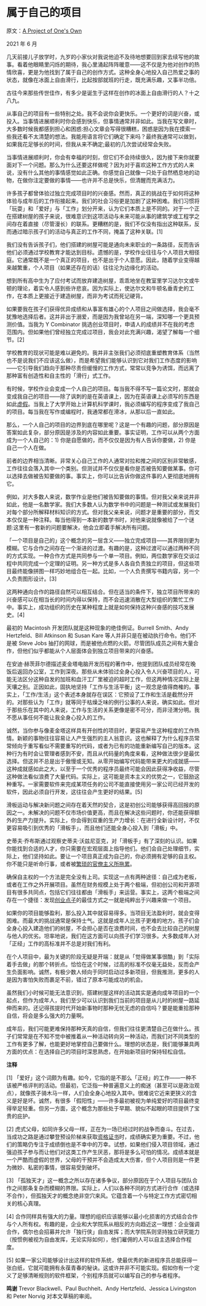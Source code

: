 # 属于自己的项目

原文：[A Project of One's Own](https://paulgraham.com/own.html)

2021 年 6 月

几天前接儿子放学时，九岁的小家伙对我说他迫不及待地想要回到家去续写他的故事。看着他眼睛里闪烁的期待，我心里涌起阵阵暖意——这不仅是为他对创作的热情欣喜，更是为他找到了属于自己的创作方式。这种全身心地投入自己热爱之事的状态，就像在冰面上自由滑行，比起按部就班的行走，既充满乐趣，又事半功倍。

古往今来那些传世佳作，有多少是诞生于这样在创作的冰面上自由滑行的人？十之八九。

从事自己的项目有一些特别之处。我不会说你会更快乐。一个更好的词是兴奋，或投入。当事情进展顺利时你会感到快乐，但事情通常并非如此。当我在写文章时，大多数时候我都感到担心和困惑:担心文章会写得很糟糕，困惑是因为我在摸索一些我还看不太清楚的想法。我能用语言将它们确定下来吗？最终我通常可以做到，如果我花足够长的时间，但我从来不确定;最初的几次尝试经常会失败。

当事情进展顺利时，你会有幸福的时刻，但它们不会持续很久，因为接下来你就要面对下一个问题。那么为什么还要这样做呢？因为对于喜欢这种工作方式的人来说，没有什么其他的事情感觉如此正确。你感觉自己就像一只处于自然栖息地的动物，在做你注定要做的事情——也许并不总是快乐，但清醒而充满活力。

许多孩子都曾体验过独立完成项目时的兴奋感。然而，真正的挑战在于如何将这种体验与成年后的工作衔接起来。我们的社会习俗更是加剧了这种困难。我们习惯将「玩耍」和「爱好」与「工作」划分开来，认为它们本质上是不同的。对于一个正在搭建树屋的孩子来说，很难意识到这项活动与未来可能从事的建筑学或工程学之间存在着直接（尽管漫长）的联系。更糟糕的是，我们不仅没有指出这种联系，反而通过暗示孩子们的活动与真正的工作不同，掩盖了这种关联。[1]

我们没有告诉孩子们，他们搭建的树屋可能是通向未来职业的一条路径，反而告诉他们必须通过学校教育才能达到目标。遗憾的是，学校作业往往与个人项目大相径庭。它通常既不是一个真正的项目，也不是出于个人意愿。因此，随着学业变得越来越繁重，个人项目（如果还存在的话）往往沦为边缘化的活动。

想到所有高中生为了应付考试而放弃建造树屋，乖乖地坐在教室里学习达尔文或牛顿的理论，着实令人感到些许悲哀。因为实际上，使达尔文和牛顿名垂青史的工作，在本质上更接近于建造树屋，而非为考试而死记硬背。

如果要我在孩子们获得优异成绩和从事富有雄心的个人项目之间做选择，我会毫不犹豫地选择后者。这并非出于溺爱，而是因为我曾站在另一端，深知哪一个更具预测价值。当我为 Y Combinator 挑选创业项目时，申请人的成绩并不在我的考虑范围内。但如果他们曾经独立完成过项目，我会对此充满兴趣，渴望了解每一个细节。[2]

学校教育的现状可能是难以避免的。我并非主张我们必须彻底重塑教育体系（当然也不是说我们不应该这么做），而是希望我们能够认识到它对我们工作态度的影响——它引导我们趋向于那种尽责但缓慢的工作方式，常常以竞争为诱饵，而远离了那种富有创造性和自主性的「滑行」式工作。

有时候，学校作业会变成一个人自己的项目。每当我不得不写一篇论文时，那就会变成我自己的项目——除了讽刺的是在英语课上，因为在英语课上必须写的东西是如此[虚假](https://paulgraham.com/essay.html)。当我上了大学开始上计算机科学课时，我必须编写的程序变成了我自己的项目。每当我在写作或编程时，我通常都在滑冰，从那以后一直如此。

那么，一个人自己的项目的边界到底在哪里呢？这是一个有趣的问题，部分原因是答案如此复杂，部分原因是涉及的内容如此重要。事实证明，工作可以从两个方面成为一个人自己的：1) 你是自愿做的，而不仅仅是因为有人告诉你要做，2) 你是自己一个人在做。

前者的边界相当清晰。非常关心自己工作的人通常对拉和推之间的区别非常敏感，工作往往会落入其中一个类别。但测试并不仅仅是看你是否被告知要做某事。你可以选择去做被告知要做的事。事实上，你可以比告诉你做这件事的人更彻底地拥有它。

例如，对大多数人来说，数学作业是他们被告知要做的事情。但对我父亲来说并非如此，他是一名数学家。我们大多数人认为数学书中的问题是一种测试或发展我们对每个部分所解释材料知识的方式。但对我父亲来说，问题才是重要的部分，而文本仅仅是一种注释。每当他得到一本新的数学书时，对他来说就像被给了一个谜题:这里有一套新的问题要解决，他会立即着手解决所有问题。

「一个项目是自己的」这个概念的另一层含义——独立完成项目——其界限则更为模糊。它与合作之间存在一个渐进的过渡。有趣的是，这种过渡可以通过两种不同的方式实现。一种合作方式是共同参与一个单一项目。例如，两位数学家在交谈过程中共同完成一个定理的证明。另一种方式是多人各自负责独立的项目，但这些项目最终能像拼图一样巧妙地组合在一起。比如，一个人负责撰写书籍内容，另一个人负责图形设计。[3]

这两种通向合作的路径自然可以相互结合。但在适当的条件下，独立项目所带来的兴奋感可以在相当长的时间内得以保持，而不会迅速消散在大型组织的繁忙工作中。事实上，成功组织的历史在某种程度上就是如何保持这种兴奋感的技巧发展史。[4]

最初的 Macintosh 开发团队就是这种现象的绝佳例证。Burrell Smith、Andy Hertzfeld、Bill Atkinson 和 Susan Kare 等人并非只是在被动执行命令。他们不是被 Steve Jobs 抽打的网球，而是被他点燃的火箭。尽管团队成员之间有大量合作，但他们似乎都能从个人层面体会到独立项目带来的兴奋感。

在安迪·赫茨菲尔德描述麦金塔电脑开发历程的著作中，他提到团队成员经常在晚饭后返回办公室，工作到深夜。那些从未体验过全身心投入令人兴奋项目的人，可能无法区分这种自发的加班和血汗工厂里被迫的超时工作，但这两种情况实际上是天壤之别。正因如此，固执地坚持「工作与生活平衡」这一观念是值得商榷的。事实上，「工作/生活」这个表述本身就存在误区：它预设了工作和生活是截然分开的。对那些认为「工作」就等同于枯燥乏味的例行公事的人来说，确实如此。但对于那些乐在其中的人来说，工作与生活的关系更像是密不可分，而非泾渭分明。我不愿从事任何不能让我全身心投入的工作。

诚然，当你参与像麦金塔这样具有开创性的项目时，更容易产生这种程度的工作热情。新颖的事物往往容易让人产生强烈的主人翁意识。这也解释了为什么程序员常常倾向于重写看似不需要重写的代码，或者为已有的功能重新编写自己的版本。这种行为有时会让管理者感到不安，而且从代码量的角度来看，这种做法很少是最优选择。但这并不总是出于傲慢或无知。从零开始编写代码能带来更大的成就感——这种成就感如此之大，以至于一个优秀的程序员最终可能会因此获得净收益，尽管这种做法看似浪费了大量代码。实际上，这可能是资本主义的优势之一，它鼓励这种重写。一家需要软件来完成某项任务的公司不能直接使用另一家公司已经开发的软件，因此必须自行开发，这往往会产生更好的结果。[5]

滑板运动与解决新问题之间存在着天然的契合，这是初创公司能够获得高回报的原因之一。未解决的问题不仅市场价值更高，而且在解决这些问题时，你还能获得额外的生产力提升。实际上，你会得到双重的生产力增长：在进行全新设计时，不仅更容易吸引到优秀的「滑板手」，而且他们还能全身心投入到「滑板」中。

史蒂夫·乔布斯通过观察史蒂夫·沃兹尼亚克，对「滑板手」有了深刻的认识。如果你能找到合适的人才，你只需要在宏观层面上指导他们。他们会自己处理细节，实际上，他们坚持如此。要让一个项目真正成为自己的，你必须拥有足够的自主权。你不能只是听命行事，或者被[繁琐的官僚主义所拖累](https://paulgraham.com/artistsship.html)。

确保自主权的一个方法是完全没有上司。实现这一点有两种途径：自己成为老板，或者在工作之外开展项目。虽然在财务规模上处于两个极端，但初创公司和开源项目有很多共同点，包括它们往往都由「滑板手」来运营。事实上，这两个极端之间存在一个捷径：发现[创业点子](https://paulgraham.com/startupideas.html)的最佳方式之一就是纯粹出于兴趣来做一个项目。

如果你的项目能够盈利，那么投入其中就容易得多。当项目无法盈利时，就会变得困难。而最大的挑战通常是保持士气。这就是成年人比孩子更难的地方。孩子们会全身心投入建造他们的树屋，不会担心是否在浪费时间，也不会去比较自己的树屋与他人的优劣。坦率地说，我们在这方面可以向孩子们学习很多。大多数成年人对「正经」工作的高标准并不总是对我们有利。

在个人项目中，最为关键的阶段无疑是开端：就是从「觉得做某事很酷」到「实际着手去做」的那个转折点。恰恰在这个时候，过高的标准不仅毫无益处，反而会产生负面影响。诚然，有极少数人倾向于同时启动过多新项目，但我推测，更多的人是因为害怕失败而裹足不前，错过了原本可能成功的机会。

虽然我们小时候可能无法意识到，搭建树屋这样的活动其实是通向成年项目的一个起点，但作为成年人，我们至少可以认识到我们当前的项目是从儿时的树屋一路延伸而来的。还记得孩提时代开始新事物时那种无忧无虑的自信吗？要是能重拾那种自信，将会是多么强大的力量啊。

成年后，我们可能更难保持那种天真的自信，但我们往往更清楚自己在做什么。孩子们常常是在不知不觉中被推着从一种活动转向另一种活动，而我们对不同类型的工作有更多了解，也能更好地掌控自己要做什么。理想的状态是，我们能够兼具两方面的优点：在选择自己的项目时深思熟虑，在开始新项目时保持轻松自信。

**注释**

[1] 「爱好」这个词颇为有趣。如今，它指的是不那么「正经」的工作——一种不该被严格评判的活动。但最初，它泛指一种普遍意义上的痴迷（甚至可以是政治观点），就像孩子骑木马一样，人们会全身心地投入其中。很难说它近来更狭义的含义是好是坏。诚然，有很多「假阳性」——许多最初被视为单纯爱好的项目最终变得举足轻重。但另一方面，这个概念为那些处于早期、貌似不起眼的项目提供了宝贵的庇护。

[2] 虎式父母，如同许多父母一样，正在为一场已经过时的战争而奋斗。在过去，当成功之路是通过攀登预设阶梯来获取[资格证书](https://paulgraham.com/credentials.html)时，成绩确实更为重要。不过，他们的策略仍专注于成绩倒也是不幸中的万幸。试想，如果他们侵入项目领域，通过强迫孩子参与而让他们对这类工作产生厌恶，那将是多么可怕的情况。成绩本就是一个严酷而虚假的世界，父母的干预并不会造成太大伤害，但个人项目则是一件更为微妙、私密的事情，很容易受到破坏。

[3] 「孤独天才」这一概念之所以存在诸多争议，部分原因在于个人项目与团队合作之间那条复杂而模糊的界限。实际上，人们以各种不同的方式进行合作（或选择不合作），但孤独天才的概念绝非空穴来风。它蕴含着一个与特定工作方式密切相关的核心真理。

[4] 合作同样具有强大的力量。理想的组织应该能够以最小化损害的方式结合合作与个人所有权。有趣的是，企业和大学院系从相反的方向趋近这一理想：企业强调合作，偶尔也会招募并允许「独行侠」自由发挥；而大学院系则坚持独立研究能力（按惯例被视为自由发挥，无论实际如何），他们雇佣的人可以自主选择合作程度。

[5] 如果一家公司能够设计出这样的软件系统，使最优秀的新进程序员总能获得一张白纸，它就可能拥有永葆青春的秘诀。这或许并非不可能实现。假如你有一个定义了足够清晰规则的软件框架，个别程序员就可以编写自己的参与者程序。

**鸣谢** Trevor Blackwell、Paul Buchheit、Andy Hertzfeld、Jessica Livingston 和 Peter Norvig 对本文草稿的审阅。